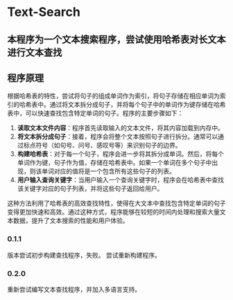 # Text-Search

## 本程序为一个文本搜索程序，尝试使用哈希表对长文本进行文本查找

## 程序原理
根据哈希表的特性，尝试将句子的组成单词作为索引，将句子存储在相应单词为索引的哈希表中。通过将文本拆分成句子，并将每个句子中的单词作为键存储在哈希表中，可以快速查找包含特定单词的句子。程序的主要步骤如下：

1. **读取文本文件内容**：程序首先读取输入的文本文件，将其内容加载到内存中。
2. **将文本拆分成句子**：接着，程序会将整个文本按照句子进行拆分。通常可以通过标点符号（如句号、问号、感叹号等）来识别句子的边界。
3. **构建哈希表**：对于每一个句子，程序会进一步将其拆分成单词。然后，将每个单词作为键，句子作为值，存储在哈希表中。如果一个单词在多个句子中出现，则该单词对应的值将是一个包含所有这些句子的列表。
4. **用户输入查询关键字**：当用户输入一个查询关键字时，程序会在哈希表中查找该关键字对应的句子列表，并将这些句子返回给用户。

这种方法利用了哈希表的高效查找特性，使得在大文本中查找包含特定单词的句子变得更加快速和高效。通过这种方式，程序能够在较短的时间内处理和搜索大量文本数据，提升了文本搜索的性能和用户体验。

### 0.1.1
版本尝试初步构建查找程序，失败。
尝试重新构建程序。

### 0.2.0
重新尝试编写文本查找程序，并加入多语言支持。

